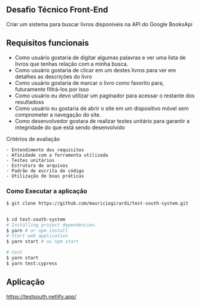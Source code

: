 ## Desafio Técnico Front-End

Criar um sistema para buscar livros disponíveis na API do Google BooksApi

## Requisitos funcionais

- Como usuário gostaria de digitar algumas palavras e ver uma lista de livros que tenhas relação com a minha busca.
- Como usuário gostaria de clicar em um destes livros para ver em detalhes as descrições do livro
- Como usuário gostaria de marcar o livro como favorito para, futuramente filtrá-los por isso
- Como usuário eu devo utilizar um paginador para acessar o restante dos resultadoss
- Como usuário eu gostaria de abrir o site em um dispositivo móvel sem comprometer a navegação do site.
- Como desenvolvedor gostara de realizar testes unitário para garantir a integridade do que está sendo desenvolvido

Critérios de avaliação

	- Entendimento dos requisitos
	- Afinidade com a ferramenta utilizada
	- Testes unitários
	- Estrutura de arquivos
	- Padrão de escrita do código
	- Utilização de boas práticas
  
  ### Como Executar a aplicação
  
  ```sh
  $ git clone https://github.com/mauriciogirardi/test-south-system.git
  

  $ cd test-south-system
  # Installing project dependencies.
  $ yarn # or npm install
  # Start web application
  $ yarn start # ou npm start
  
  # test
  $ yarn start
  $ yarn test:cypress
```

## Aplicação 
https://testsouth.netlify.app/
